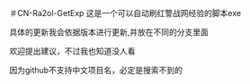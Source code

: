 ＃CN-Ra2ol-GetExp
这是一个可以自动刷红警战网经验的脚本exe 

具体的更新我会依据版本进行更新,并放在不同的分支里面

欢迎提出建议，不过我也知道没人看

因为github不支持中文项目名，必定是搜索不到的
